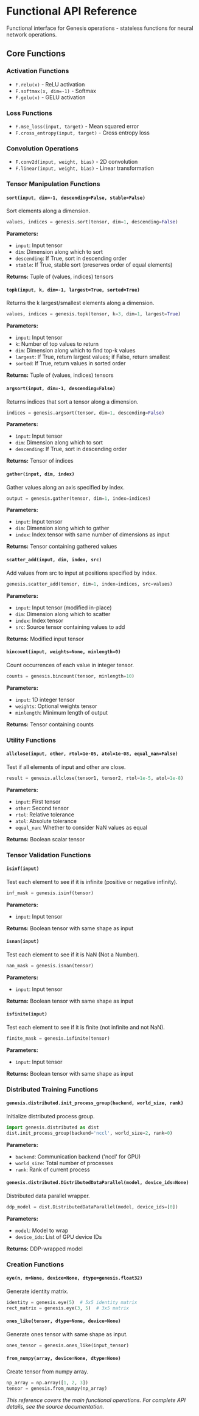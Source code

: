 # Functional API Reference

Functional interface for Genesis operations - stateless functions for neural network operations.

## Core Functions

### Activation Functions
- `F.relu(x)` - ReLU activation
- `F.softmax(x, dim=-1)` - Softmax
- `F.gelu(x)` - GELU activation

### Loss Functions
- `F.mse_loss(input, target)` - Mean squared error
- `F.cross_entropy(input, target)` - Cross entropy loss

### Convolution Operations
- `F.conv2d(input, weight, bias)` - 2D convolution
- `F.linear(input, weight, bias)` - Linear transformation

### Tensor Manipulation Functions

#### `sort(input, dim=-1, descending=False, stable=False)`
Sort elements along a dimension.

```python
values, indices = genesis.sort(tensor, dim=1, descending=False)
```

**Parameters:**
- `input`: Input tensor
- `dim`: Dimension along which to sort
- `descending`: If True, sort in descending order
- `stable`: If True, stable sort (preserves order of equal elements)

**Returns:** Tuple of (values, indices) tensors

#### `topk(input, k, dim=-1, largest=True, sorted=True)`
Returns the k largest/smallest elements along a dimension.

```python
values, indices = genesis.topk(tensor, k=3, dim=1, largest=True)
```

**Parameters:**
- `input`: Input tensor
- `k`: Number of top values to return
- `dim`: Dimension along which to find top-k values
- `largest`: If True, return largest values; if False, return smallest
- `sorted`: If True, return values in sorted order

**Returns:** Tuple of (values, indices) tensors

#### `argsort(input, dim=-1, descending=False)`
Returns indices that sort a tensor along a dimension.

```python
indices = genesis.argsort(tensor, dim=1, descending=False)
```

**Parameters:**
- `input`: Input tensor
- `dim`: Dimension along which to sort
- `descending`: If True, sort in descending order

**Returns:** Tensor of indices

#### `gather(input, dim, index)`
Gather values along an axis specified by index.

```python
output = genesis.gather(tensor, dim=1, index=indices)
```

**Parameters:**
- `input`: Input tensor
- `dim`: Dimension along which to gather
- `index`: Index tensor with same number of dimensions as input

**Returns:** Tensor containing gathered values

#### `scatter_add(input, dim, index, src)`
Add values from src to input at positions specified by index.

```python
genesis.scatter_add(tensor, dim=1, index=indices, src=values)
```

**Parameters:**
- `input`: Input tensor (modified in-place)
- `dim`: Dimension along which to scatter
- `index`: Index tensor
- `src`: Source tensor containing values to add

**Returns:** Modified input tensor

#### `bincount(input, weights=None, minlength=0)`
Count occurrences of each value in integer tensor.

```python
counts = genesis.bincount(tensor, minlength=10)
```

**Parameters:**
- `input`: 1D integer tensor
- `weights`: Optional weights tensor
- `minlength`: Minimum length of output

**Returns:** Tensor containing counts

### Utility Functions

#### `allclose(input, other, rtol=1e-05, atol=1e-08, equal_nan=False)`
Test if all elements of input and other are close.

```python
result = genesis.allclose(tensor1, tensor2, rtol=1e-5, atol=1e-8)
```

**Parameters:**
- `input`: First tensor
- `other`: Second tensor
- `rtol`: Relative tolerance
- `atol`: Absolute tolerance
- `equal_nan`: Whether to consider NaN values as equal

**Returns:** Boolean scalar tensor

### Tensor Validation Functions

#### `isinf(input)`
Test each element to see if it is infinite (positive or negative infinity).

```python
inf_mask = genesis.isinf(tensor)
```

**Parameters:**
- `input`: Input tensor

**Returns:** Boolean tensor with same shape as input

#### `isnan(input)`
Test each element to see if it is NaN (Not a Number).

```python
nan_mask = genesis.isnan(tensor)
```

**Parameters:**
- `input`: Input tensor

**Returns:** Boolean tensor with same shape as input

#### `isfinite(input)`
Test each element to see if it is finite (not infinite and not NaN).

```python
finite_mask = genesis.isfinite(tensor)
```

**Parameters:**
- `input`: Input tensor

**Returns:** Boolean tensor with same shape as input

### Distributed Training Functions

#### `genesis.distributed.init_process_group(backend, world_size, rank)`
Initialize distributed process group.

```python
import genesis.distributed as dist
dist.init_process_group(backend='nccl', world_size=2, rank=0)
```

**Parameters:**
- `backend`: Communication backend ('nccl' for GPU)
- `world_size`: Total number of processes
- `rank`: Rank of current process

#### `genesis.distributed.DistributedDataParallel(model, device_ids=None)`
Distributed data parallel wrapper.

```python
ddp_model = dist.DistributedDataParallel(model, device_ids=[0])
```

**Parameters:**
- `model`: Model to wrap
- `device_ids`: List of GPU device IDs

**Returns:** DDP-wrapped model

### Creation Functions

#### `eye(n, m=None, device=None, dtype=genesis.float32)`
Generate identity matrix.

```python
identity = genesis.eye(5)  # 5x5 identity matrix
rect_matrix = genesis.eye(3, 5)  # 3x5 matrix
```

#### `ones_like(tensor, dtype=None, device=None)`
Generate ones tensor with same shape as input.

```python
ones_tensor = genesis.ones_like(input_tensor)
```

#### `from_numpy(array, device=None, dtype=None)`
Create tensor from numpy array.

```python
np_array = np.array([1, 2, 3])
tensor = genesis.from_numpy(np_array)
```

*This reference covers the main functional operations. For complete API details, see the source documentation.*